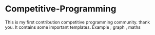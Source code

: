 # Competitive-Programming
This is my first contribution competitive programming community.
thank you.
It contains some important templates.
Example ; graph , maths

